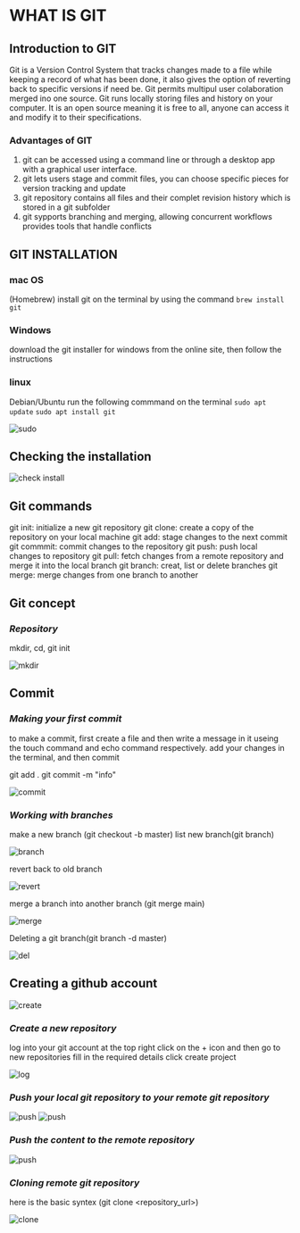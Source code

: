 # WHAT IS GIT

## Introduction to GIT

 Git is a Version Control System that tracks changes made to a file while keeping a record of what has been done, it also gives the option of reverting back to specific versions if need be. Git permits multipul user colaboration merged ino one source.
 Git runs locally storing files and history on your computer. It is an open source meaning it is free to all, anyone can access it and modify it to their specifications.

 ### Advantages of GIT

 1)  git can be accessed using a command line or through a desktop app with a graphical user interface.
 2)  git lets users stage and commit files, you can choose specific pieces for version tracking and update
 3)  git repository contains all files and their complet revision history which is stored in a git subfolder
 4)  git sypports branching and merging, allowing concurrent workflows provides tools that handle conflicts


 ## GIT INSTALLATION

 ###  mac OS

 (Homebrew) install git on the terminal by using the command  `brew install git`

 ### Windows

 download the git installer for windows from the online site, then follow the instructions

 ### linux

 Debian/Ubuntu run the following commmand on the terminal
 `sudo apt update`
 `sudo apt install git`

 ![sudo](msedge_7d9k7NNvhM.png)

 ## Checking the installation

 ![check install](Code_wndFCeukMn.png)

 ## Git commands

 git init: initialize a new git repository
 git clone: create a copy of the repository on your local machine
 git add: stage changes to the next commit
 git commmit: commit changes to the repository
 git push: push local changes to repository
 git pull: fetch changes from a remote repository and merge it into the local branch
 git branch: creat, list or delete branches
 git merge: merge changes from one branch to another

 ## Git concept

 ### *Repository*

 mkdir, cd, git init

 ![mkdir](mintty_pCFRhNy97l.png)

 ## Commit

 ### *Making your first commit*
 to make a commit, first create a file and then write a message in it useing the touch command and echo command respectively. add your changes in the terminal, and then commit

 git add .
 git commit -m "info"

 ![commit](msedge_DZhdNAq4oM.png)

 ### *Working with  branches*
make a new branch (git checkout -b master)
list new branch(git branch)

![branch](ShareX_4S8D0OJTYc.png)

revert back to old branch

![revert](mintty_PDpi8ko8gp.png)

merge a branch into another branch (git merge main)

![merge](mintty_eB5YWqZOI0.png)

Deleting a git branch(git branch -d master)

![del](mintty_Y3y5DmVNH1.png)

## Creating a github account

![create](msedge_HWpi7n5QJc.png)

### *Create a new repository*

log into your git account
at the top right click on the + icon and then go to new repositories
fill in the required details
click create project

![log](msedge_WqjDfWefe2.png)

### *Push your local git repository to your remote git repository*

![push](msedge_zqmdFaMyDq.png)
![push](msedge_ht24R2jdDU.png)

### *Push the content to the remote repository*

![push](mintty_P0RpopOB5p.png)

### *Cloning remote git repository*
here is the basic syntex  (git clone <repository_url>)

![clone](Code_Dnsa8Hd4tN.png)

